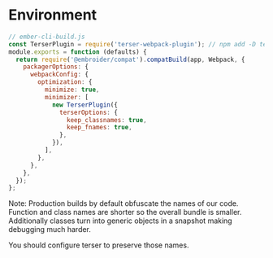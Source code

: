 # Environment

```js [5-19]
// ember-cli-build.js
const TerserPlugin = require('terser-webpack-plugin'); // npm add -D terser-webpack-plugin
module.exports = function (defaults) {
  return require('@embroider/compat').compatBuild(app, Webpack, {
    packagerOptions: {
      webpackConfig: {
        optimization: {
          minimize: true,
          minimizer: [
            new TerserPlugin({
              terserOptions: {
                keep_classnames: true,
                keep_fnames: true,
              },
            }),
          ],
        },
      },
    },
  });
};
```

Note:
Production builds by default obfuscate the names of our code. Function and class names are shorter so the overall bundle is smaller.
Additionally classes turn into generic objects in a snapshot making debugging much harder.

You should configure terser to preserve those names.
